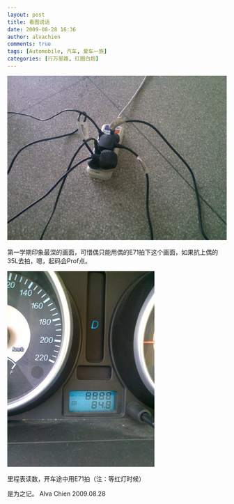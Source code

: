 ```yaml
---
layout: post
title: 看图说话
date: 2009-08-28 16:36
author: alvachien
comments: true
tags: [Automobile, 汽车, 爱车一族]
categories: [行万里路, 红圈白炮]
---
```


![CarReader 0](/assets/uploads/2010/10/CarReader_0.jpg)

第一学期印象最深的画面，可惜偶只能用偶的E71拍下这个画面，如果抗上偶的35L去拍，嗯，起码会Prof点。

![CarReader 1](/assets/uploads/2010/10/CarReader_1.jpg)

里程表读数，开车途中用E71拍（注：等红灯时候）

是为之记。
Alva Chien
2009.08.28
